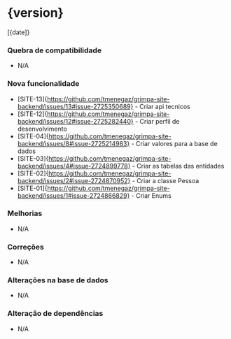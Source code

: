 # {version}
[{date]}

### Quebra de compatibilidade
* N/A

### Nova funcionalidade
* [SITE-13]{https://github.com/tmenegaz/grimpa-site-backend/issues/13#issue-2725350689} - Criar api tecnicos
* [SITE-12]{https://github.com/tmenegaz/grimpa-site-backend/issues/12#issue-2725282440} - Criar perfil de desenvolvimento
* [SITE-04]{https://github.com/tmenegaz/grimpa-site-backend/issues/8#issue-2725214983} - Criar valores para a base de dados
* [SITE-03]{https://github.com/tmenegaz/grimpa-site-backend/issues/4#issue-2724899778} - Criar as tabelas das entidades
* [SITE-02]{https://github.com/tmenegaz/grimpa-site-backend/issues/2#issue-2724870952} - Criar a classe Pessoa
* [SITE-01]{https://github.com/tmenegaz/grimpa-site-backend/issues/1#issue-2724866829} - Criar Enums

### Melhorias
* N/A

### Correções
* N/A

### Alterações na base de dados
* N/A

### Alteração de dependências
* N/A
